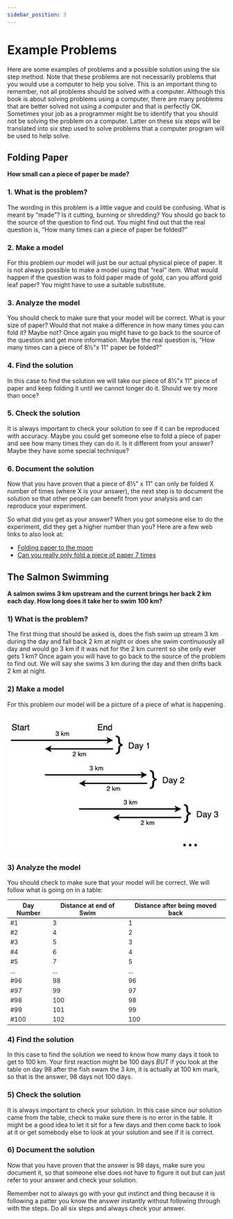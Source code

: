 ```yaml
---
sidebar_position: 3
---
```


# Example Problems

Here are some examples of problems and a possible solution using the six step method. Note that these problems are not necessarily problems that you would use a computer to help you solve. This is an important thing to remember, not all problems should be solved with a computer. Although this book is about solving problems using a computer, there are many problems that are better solved not using a computer and that is perfectly OK. Sometimes your job as a programmer might be to identify that you should not be solving the problem on a computer. Latter on these six steps will be translated into six step used to solve problems that a computer program will be used to help solve.

## Folding Paper

**How small can a piece of paper be made?**

### 1. What is the problem?

The wording in this problem is a little vague and could be confusing. What is meant by “made”? Is it cutting, burning or shredding? You should go back to the source of the question to find out. You might find out that the real question is, “How many times can a piece of paper be folded?”

### 2. Make a model

For this problem our model will just be our actual physical piece of paper. It is not always possible to make a model using that “real” item. What would happen if the question was to fold paper made of gold, can you afford gold leaf paper? You might have to use a suitable substitute.

### 3. Analyze the model

You should check to make sure that your model will be correct. What is your size of paper? Would that not make a difference in how many times you can fold it? Maybe not? Once again you might have to go back to the source of the question and get more information. Maybe the real question is, “How many times can a piece of 8½"x 11" paper be folded?”

### 4. Find the solution

In this case to find the solution we will take our piece of 8½"x 11" piece of paper and keep folding it until we cannot longer do it. Should we try more than once?

### 5. Check the solution

It is always important to check your solution to see if it can be reproduced with accuracy. Maybe you could get someone else to fold a piece of paper and see how many times they can do it. Is it different from your answer? Maybe they have some special technique?

### 6. Document the solution

Now that you have proven that a piece of 8½" x 11" can only be folded X number of times (where X is your answer), the next step is to document the solution so that other people can benefit from your analysis and can reproduce your experiment.

So what did you get as your answer? When you got someone else to do the experiment, did they get a higher number than you? Here are a few web
links to also look at:

* <a href='https://scienceblogs.com/startswithabang/2009/08/31/paper-folding-to-the-moon'>Folding paper to the moon</a>
* <a href='https://www.scienceabc.com/eyeopeners/can-you-really-fold-a-piece-of-paper-only-7-times.html'>Can you really only fold a piece of paper 7 times</a>

## The Salmon Swimming

**A salmon swims 3 km upstream and the current brings her back 2 km each day. How long does it take her to swim 100 km?**

### 1) What is the problem?

The first thing that should be asked is, does the fish swim up stream 3 km during the day and fall back 2 km at night or does she swim continuously all day and would go 3 km if it was not for the 2 km current so she only ever gets 1 km? Once again you will have to go back to the source of the problem to find out. We will say she swims 3 km during the day and then drifts back 2 km at night.

### 2) Make a model

For this problem our model will be a picture of a piece of what is happening.

![Salmon swimming](./img/salmon_swimming.png)

### 3) Analyze the model

You should check to make sure that your model will be correct. We will follow what is going on in a table:

|Day Number  |Distance at end of Swim  |Distance after being moved back|
|------------|-------------------------|-------------------------------|
|#1          |3                        |1
|#2          |4                        |2
|#3          |5                        |3
|#4          |6                        |4
|#5          |7                        |5
|...         |...                      |...
|#96         |98                       |96
|#97         |99                       |97
|#98         |100                      |98
|#99         |101                      |99
|#100        |102                      |100

### 4) Find the solution

In this case to find the solution we need to know how many days it took to get to 100 km. Your first reaction might be 100 days *BUT* if you look at the table on day 98 after the fish swam the 3 km, it is actually at 100 km mark, so that is the answer, 98 days not 100 days.

### 5) Check the solution

It is always important to check your solution. In this case since our solution came from the table, check to make sure there is no error in the table. It might be a good idea to let it sit for a few days and then come back to look at it or get somebody else to look at your solution and see if it is correct.

### 6) Document the solution

Now that you have proven that the answer is 98 days, make sure you document it, so that someone else does not have to figure it out but can just refer to your answer and check your solution.

Remember not to always go with your gut instinct and thing because it is following a patter you know the answer instantly without following through with the steps. Do all six steps and always check your answer.
